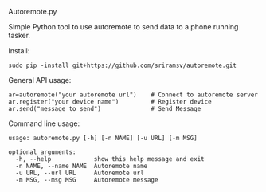 Autoremote.py 

Simple Python tool to use autoremote to send data to a phone running tasker.


Install:

```sudo pip -install git+https://github.com/sriramsv/autoremote.git```

General API usage:
```
ar=autoremote("your autoremote url")   	# Connect to autoremote server
ar.register("your device name")   		# Register device
ar.send("message to send")			  	# Send Message
```
Command line usage:
```	
usage: autoremote.py [-h] [-n NAME] [-u URL] [-m MSG]

optional arguments:
  -h, --help            show this help message and exit
  -n NAME, --name NAME  Autoremote name
  -u URL, --url URL     Autoremote url
  -m MSG, --msg MSG     Autoremote message
```
